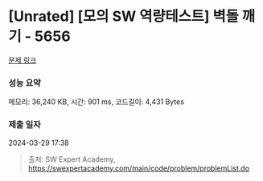 # [Unrated] [모의 SW 역량테스트] 벽돌 깨기 - 5656 

[문제 링크](https://swexpertacademy.com/main/code/problem/problemDetail.do?contestProbId=AWXRQm6qfL0DFAUo) 

### 성능 요약

메모리: 36,240 KB, 시간: 901 ms, 코드길이: 4,431 Bytes

### 제출 일자

2024-03-29 17:38



> 출처: SW Expert Academy, https://swexpertacademy.com/main/code/problem/problemList.do